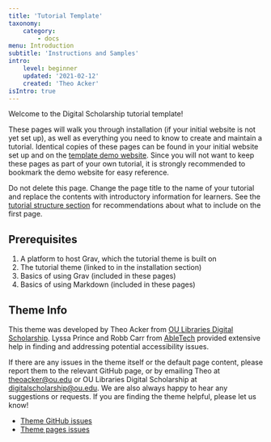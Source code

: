 ```yaml
---
title: 'Tutorial Template'
taxonomy:
    category:
        - docs
menu: Introduction
subtitle: 'Instructions and Samples'
intro:
    level: beginner
    updated: '2021-02-12'
    created: 'Theo Acker'
isIntro: true
---
```


Welcome to the Digital Scholarship tutorial template!

These pages will walk you through installation (if your initial website is not yet set up), as well as everything you need to know to create and maintain a tutorial. Identical copies of these pages can be found in your initial website set up and on the [template demo website](https://www.ds-tutorials.oucreate.com/grav-tutorial-demo). Since you will not want to keep these pages as part of your own tutorial, it is strongly recommended to bookmark the demo website for easy reference.

Do not delete this page. Change the page title to the name of your tutorial and replace the contents with introductory information for learners. See the [tutorial structure section](https://ds-tutorials.oucreate.com/grav-tutorial-demo/structure) for recommendations about what to include on the first page.

## Prerequisites

1. A platform to host Grav, which the tutorial theme is built on
2. The tutorial theme (linked to in the installation section)
3. Basics of using Grav (included in these pages)
4. Basics of using Markdown (included in these pages)

## Theme Info

This theme was developed by Theo Acker from [OU Libraries Digital Scholarship](https://libraries.ou.edu/content/digital-scholarship-ou-libraries). Lyssa Prince and Robb Carr from [AbleTech](https://www.okabletech.org/) provided extensive help in finding and addressing potential accessibility issues.

If there are any issues in the theme itself or the default page content, please report them to the relevant GitHub page, or by emailing Theo at [theoacker@ou.edu](mailto:theoacker@ou.edu) or OU Libraries Digital Scholarship at [digitalscholarship@ou.edu](mailto:digitalscholarship@ou.edu). We are also always happy to hear any suggestions or requests. If you are finding the theme helpful, please let us know!

- [Theme GitHub issues](https://github.com/ds-tutorials/grav-theme-tutorial/issues)
- [Theme pages issues](https://github.com/ds-tutorials/tutorial-theme-pages/issues)